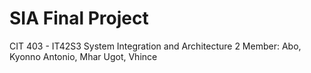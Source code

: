 # SIA Final Project
CIT 403 - IT42S3 System Integration and Architecture 2 
Member: Abo, Kyonno
        Antonio, Mhar
        Ugot, Vhince
